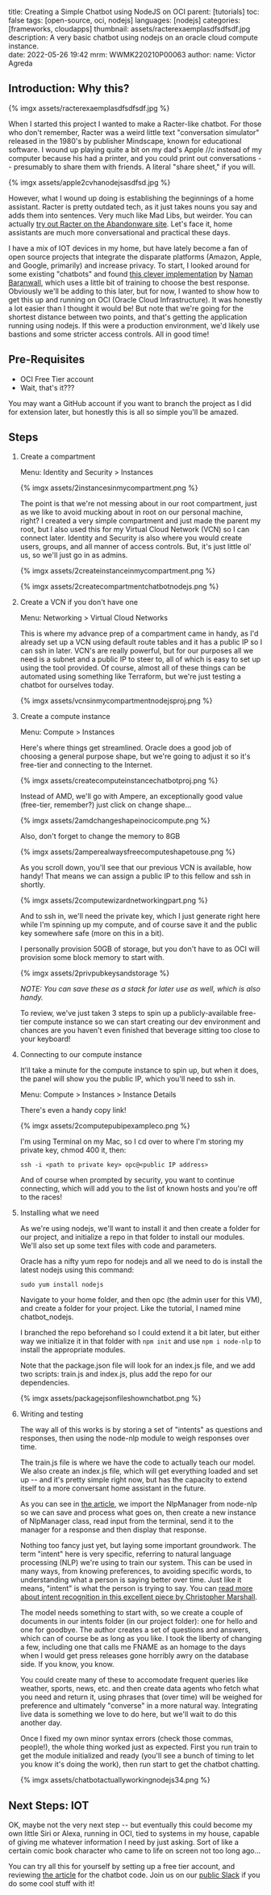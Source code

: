 
title: Creating a Simple Chatbot using NodeJS on OCI
parent: [tutorials]
toc: false
tags: [open-source, oci, nodejs]
languages: [nodejs]
categories: [frameworks, cloudapps]
thumbnail: assets/racterexaemplasdfsdfsdf.jpg
description: A very basic chatbot using nodejs on an oracle cloud compute instance.  
date: 2022-05-26 19:42
mrm: WWMK220210P00063
author:
    name: Victor Agreda 


## Introduction: Why this?

{% imgx assets/racterexaemplasdfsdfsdf.jpg %}

When I started this project I wanted to make a Racter-like chatbot. For those who don't remember, Racter was a weird little text "conversation simulator" released in the 1980's by publisher Mindscape, known for educational software. I wound up playing quite a bit on my dad's Apple //c instead of my computer because his had a printer, and you could print out conversations -- presumably to share them with friends. A literal "share sheet," if you will.

{% imgx assets/apple2cvhanodejsasdfsd.jpg %}

However, what I wound up doing is establishing the beginnings of a home assistant. Racter is pretty outdated tech, as it just takes nouns you say and adds them into sentences. Very much like Mad Libs, but weirder. You can actually [try out Racter on the Abandonware site](https://www.myabandonware.com/game/racter-4m/play-4m). Let's face it, home assistants are much more conversational and practical these days.

I have a mix of IOT devices in my home, but have lately become a fan of open source projects that integrate the disparate platforms (Amazon, Apple, and Google, primarily) and increase privacy. To start, I looked around for some existing "chatbots" and found [this clever implementation](https://github.com/Programmer101N/chatbot_nodejs) by [Naman Baranwall](https://github.com/Programmer101N), which uses a little bit of training to choose the best response. Obviously we'll be adding to this later, but for now, I wanted to show how to get this up and running on OCI (Oracle Cloud Infrastructure). It was honestly a lot easier than I thought it would be! But note that we're going for the shortest distance between two points, and that's getting the application running using nodejs. If this were a production environment, we'd likely use bastions and some stricter access controls. All in good time!

## Pre-Requisites 

* OCI Free Tier account
* Wait, that's it???

You may want a GitHub account if you want to branch the project as I did for extension later, but honestly this is all so simple you'll be amazed.

## Steps

1.  Create a compartment

	Menu: Identity and Security > Instances

	{% imgx assets/2instancesinmycompartment.png %}

	The point is that we're not messing about in our root compartment, just as we like to avoid mucking about in root on our personal machine, right? I created a very simple compartment and just made the parent my root, but I also used this for my Virtual Cloud Network (VCN) so I can connect later. Identity and Security is also where you would create users, groups, and all manner of access controls. But, it's just little ol' us, so we'll just go in as admins.

	{% imgx assets/2createinstanceinmycompartment.png %}

	{% imgx assets/2createcompartmentchatbotnodejs.png %}

2.  Create a VCN if you don't have one

	Menu: Networking > Virtual Cloud Networks

	This is where my advance prep of a compartment came in handy, as I'd already set up a VCN using default route tables and it has a public IP so I can ssh in later. VCN's are really powerful, but for our purposes all we need is a subnet and a public IP to steer to, all of which is easy to set up using the tool provided. Of course, almost all of these things can be automated using something like Terraform, but we're just testing a chatbot for ourselves today.

	{% imgx assets/vcnsinmycompartmentnodejsproj.png %}

3.  Create a compute instance

	Menu: Compute > Instances

	Here's where things get streamlined. Oracle does a good job of choosing a general purpose shape, but we're going to adjust it so it's free-tier and connecting to the Internet.

	{% imgx assets/createcomputeinstancechatbotproj.png %}

	Instead of AMD, we'll go with Ampere, an exceptionally good value (free-tier, remember?) just click on change shape...

	{% imgx assets/2amdchangeshapeinocicompute.png %}


	Also, don't forget to change the memory to 8GB

	{% imgx assets/2amperealwaysfreecomputeshapetouse.png %}

	As you scroll down, you'll see that our previous VCN is available, how handy! That means we can assign a public IP to this fellow and ssh in shortly.

	{% imgx assets/2computewizardnetworkingpart.png %}

	And to ssh in, we'll need the private key, which I just generate right here while I'm spinning up my compute, and of course save it and the public key somewhere safe (more on this in a bit).

	I personally provision 50GB of storage, but you don't have to as OCI will provision some block memory to start with.

	{% imgx assets/2privpubkeysandstorage %}

	*NOTE: You can save these as a stack for later use as well, which is also handy.*

	To review, we've just taken 3 steps to spin up a publicly-available free-tier compute instance so we can start creating our dev environment and chances are you haven't even finished that beverage sitting too close to your keyboard!

4.  Connecting to our compute instance

	It'll take a minute for the compute instance to spin up, but when it does, the panel will show you the public IP, which you'll need to ssh in. 

	Menu: Compute > Instances > Instance Details

	There's even a handy copy link!

	{% imgx assets/2computepubipexampleco.png %}

	I'm using Terminal on my Mac, so I cd over to where I'm storing my private key, chmod 400 it, then:

	```console
	ssh -i <path to private key> opc@<public IP address>
	```

	And of course when prompted by security, you want to continue connecting, which will add you to the list of known hosts and you're off to the races!

5.  Installing what we need

	As we're using nodejs, we'll want to install it and then create a folder for our project, and initialize a repo in that folder to install our modules. We'll also set up some text files with code and parameters.

	Oracle has a nifty yum repo for nodejs and all we need to do is install the latest nodejs using this command: 

	```console
	sudo yum install nodejs
	```

	Navigate to your home folder, and then opc (the admin user for this VM), and create a folder for your project. Like the tutorial, I named mine chatbot_nodejs.

	I branched the repo beforehand so I could extend it a bit later, but either way we initialize it in that folder with `npm init` and use `npm i node-nlp` to install the appropriate modules.

	Note that the package.json file will look for an index.js file, and we add two scripts: train.js and index.js, plus add the repo for our dependencies.

	{% imgx assets/packagejsonfileshownchatbot.png %}

6.  Writing and testing

	The way all of this works is by storing a set of "intents" as questions and responses, then using the node-nlp module to weigh responses over time.

	The train.js file is where we have the code to actually teach our model. We also create an index.js file, which will get everything loaded and set up -- and it's pretty simple right now, but has the capacity to extend itself to a more conversant home assistant in the future.

	As you can see in [the article](https://medium.com/geekculture/create-chatbot-with-nodejs-cf3d8bc3f302), we import the NlpManager from node-nlp so we can save and process what goes on, then create a new instance of NlpManager class, read input from the terminal, send it to the manager for a response and then display that response.

	Nothing too fancy just yet, but laying some important groundwork. The term "intent" here is very specific, referring to natural language processing (NLP) we're using to train our system. This can be used in many ways, from knowing preferences, to avoiding specific words, to understanding what a person is saying better over time. Just like it means, "intent" is what the person is trying to say. You can [read more about intent recognition in this excellent piece by Christopher Marshall](https://medium.com/mysuperai/what-is-intent-recognition-and-how-can-i-use-it-9ceb35055c4f).

	The model needs something to start with, so we create a couple of documents in our intents folder (in our project folder): one for hello and one for goodbye. The author creates a set of questions and answers, which can of course be as long as you like. I took the liberty of changing a few, including one that calls me FNAME as an homage to the days when I would get press releases gone horribly awry on the database side. If you know, you know.

	You could create many of these to accomodate frequent queries like weather, sports, news, etc. and then create data agents who fetch what you need and return it, using phrases that (over time) will be weighed for preference and ultimately "converse" in a more natural way. Integrating live data is something we love to do here, but we'll wait to do this another day.

	Once I fixed my own minor syntax errors (check those commas, people!), the whole thing worked just as expected. First you run train to get the module initialized and ready (you'll see a bunch of timing to let you know it's doing the work), then run start to get the chatbot chatting.

	{% imgx assets/chatbotactuallyworkingnodejs34.png %}

## Next Steps: IOT

OK, maybe not the very next step -- but eventually this could become my own little Siri or Alexa, running in OCI, tied to systems in my house, capable of giving me whatever information I need by just asking. Sort of like a certain comic book character who came to life on screen not too long ago...

You can try all this for yourself by setting up a free tier account, and reviewing [the article](https://medium.com/geekculture/create-chatbot-with-nodejs-cf3d8bc3f302) for the chatbot code. 
Join us on our [public Slack](https://bit.ly/devrel_slack) if you do some cool stuff with it!




